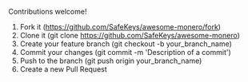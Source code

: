 Contributions welcome!

1.  Fork it (https://github.com/SafeKeys/awesome-monero/fork)
2.  Clone it (git clone https://github.com/SafeKeys/awesome-monero)
3.  Create your feature branch (git checkout -b your_branch_name)
4.  Commit your changes (git commit -m 'Description of a commit')
5.  Push to the branch (git push origin your_branch_name)
6.  Create a new Pull Request

